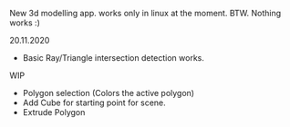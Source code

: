 New 3d modelling app. works only in linux at the moment.
BTW. Nothing works :)

20.11.2020
- Basic Ray/Triangle intersection detection works.

WIP
- Polygon selection (Colors the active polygon)
- Add Cube for starting point for scene.
- Extrude Polygon
